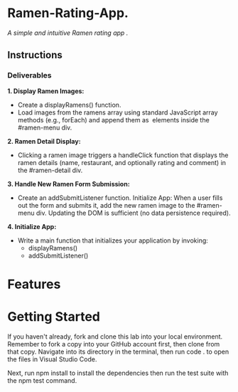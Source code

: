 # Ramen-Rating-App. 

*A simple and intuitive Ramen rating app .*

## Instructions

### Deliverables

**1. Display Ramen Images:**

* Create a displayRamens() function.
* Load images from the ramens array using standard JavaScript array methods (e.g., forEach) and append them as <img> elements inside the #ramen-menu div.
  
**2. Ramen Detail Display:**

* Clicking a ramen image triggers a handleClick function that displays the ramen details (name, restaurant, and optionally rating and comment) in the #ramen-detail div.

**3. Handle New Ramen Form Submission:**

* Create an addSubmitListener function.
Initialize App: When a user fills out the form and submits it, add the new ramen image to the #ramen-menu div. Updating the DOM is sufficient (no data persistence required).

**4. Initialize App:**

* Write a main function that initializes your application by invoking:
  * displayRamens()
  * addSubmitListener()
  
# Features


# Getting Started
If you haven't already, fork and clone this lab into your local environment. Remember to fork a copy into your GitHub account first, then clone from that copy. Navigate into its directory in the terminal, then run code . to open the files in Visual Studio Code.

Next, run npm install to install the dependencies then run the test suite with the npm test command.

